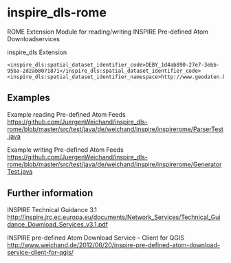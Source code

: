 inspire_dls-rome
================

ROME Extension Module for reading/writing INSPIRE Pre-defined Atom Downloadservices  
  
inspire_dls Extension  


    <inspire_dls:spatial_dataset_identifier_code>DEBY_1d4ab890-27e7-3ebb-95ba-2d2ab8071871</inspire_dls:spatial_dataset_identifier_code>
    <inspire_dls:spatial_dataset_identifier_namespace>http://www.geodaten.bayern.de</inspire_dls:spatial_dataset_identifier_namespace>



Examples  
--------  
  
Example reading Pre-defined Atom Feeds  
https://github.com/JuergenWeichand/inspire_dls-rome/blob/master/src/test/java/de/weichand/inspire/inspirerome/ParserTest.java  

Example writing Pre-defined Atom Feeds  
https://github.com/JuergenWeichand/inspire_dls-rome/blob/master/src/test/java/de/weichand/inspire/inspirerome/GeneratorTest.java  
  
  
  
Further information  
-------------------  
  
INSPIRE Technical Guidance 3.1  
http://inspire.jrc.ec.europa.eu/documents/Network_Services/Technical_Guidance_Download_Services_v3.1.pdf  
  
INSPIRE pre-defined Atom Download Service – Client for QGIS  
http://www.weichand.de/2012/06/20/inspire-pre-defined-atom-download-service-client-for-qgis/  


    
